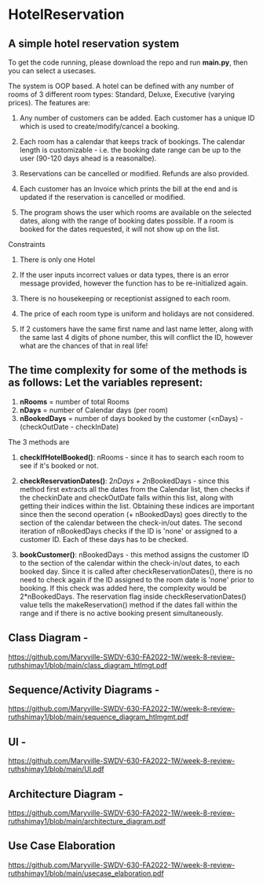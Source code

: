 # HotelReservation

## A simple hotel reservation system


To get the code running, please download the repo and run **main.py**, then you can select a usecases.


The system is OOP based. A hotel can be defined with any number of rooms of 3 different room types: Standard, Deluxe, Executive (varying prices). The features are:


1. Any number of customers can be added. Each customer has a unique ID which is used to create/modify/cancel a booking.

2. Each room has a calendar that keeps track of bookings. The calendar length is customizable - i.e. the booking date range can be up to the user (90-120 days ahead is a reasonalbe). 


3. Reservations can be cancelled or modified. Refunds are also provided.

4. Each customer has an Invoice which prints the bill at the end and is updated if the reservation is cancelled or modified.

5. The program shows the user which rooms are available on the selected dates, along with the range of booking dates possible. If a room is booked for the dates requested, it will not show up on the list.


Constraints 

1. There is only one Hotel

2. If the user inputs incorrect values or data types, there is an error message provided, however the function has to be re-initialized again. 

3. There is no housekeeping or receptionist assigned to each room. 

4. The price of each room type is uniform and holidays are not considered.

5. If 2 customers have the same first name and last name letter, along with the same last 4 digits of phone number, this will conflict the ID, however what are the chances of that in real life!



## The time complexity for some of the methods is as follows: Let the variables represent:

1. **nRooms** = number of total Rooms
2. **nDays** = number of Calendar days (per room)
3. **nBookedDays** = number of days booked by the customer (<nDays) - (checkOutDate - checkInDate)

The 3 methods are

1. **checkIfHotelBooked()**: nRooms - since it has to search each room to see if it's booked or not.

2. **checkReservationDates()**: 2*nDays + 2*nBookedDays - since this method first extracts all the dates from the Calendar list, then checks if the checkinDate and checkOutDate falls within this list, along with getting their indices within the list. Obtaining these indices are important since then the second operation (+ nBookedDays) goes directly to the section of the calendar between the check-in/out dates. The second iteration of nBookedDays checks if the ID is 'none' or assigned to a customer ID. Each of these days has to be checked. 

3. **bookCustomer()**: nBookedDays - this method assigns the customer ID to the section of the calendar within the check-in/out dates, to each booked day. Since it is called after checkReservationDates(), there is no need to check again if the ID assigned to the room date is 'none' prior to booking. If this check was added here, the complexity would be 2*nBookedDays. The reservation flag inside checkReservationDates() value tells the makeReservation() method if the dates fall within the range and if there is no active booking present simultaneously.

## Class Diagram -

https://github.com/Maryville-SWDV-630-FA2022-1W/week-8-review-ruthshimay1/blob/main/class_diagram_htlmgt.pdf


## Sequence/Activity Diagrams - 

https://github.com/Maryville-SWDV-630-FA2022-1W/week-8-review-ruthshimay1/blob/main/sequence_diagram_htlmgmt.pdf


## UI -

https://github.com/Maryville-SWDV-630-FA2022-1W/week-8-review-ruthshimay1/blob/main/UI.pdf

## Architecture Diagram -

https://github.com/Maryville-SWDV-630-FA2022-1W/week-8-review-ruthshimay1/blob/main/architecture_diagram.pdf

## Use Case Elaboration

https://github.com/Maryville-SWDV-630-FA2022-1W/week-8-review-ruthshimay1/blob/main/usecase_elaboration.pdf


